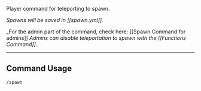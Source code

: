 Player command for teleporting to spawn.

_Spawns will be saved in [[spawn.yml]]._

_For the admin part of the command, check here: [[Spawn Command for admins]]
_Admins can disable teleportation to spawn with the [[Functions Command]]._

---
## Command Usage
`/spawn`